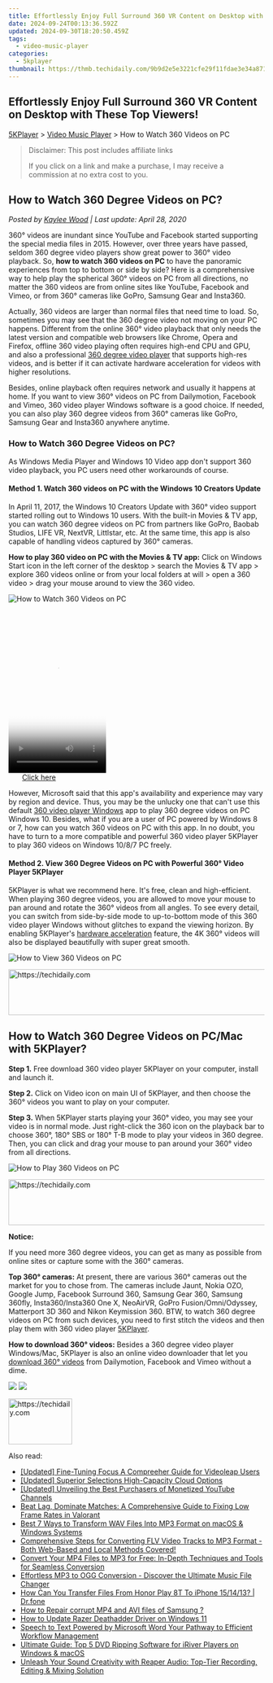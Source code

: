 ```yaml
---
title: Effortlessly Enjoy Full Surround 360 VR Content on Desktop with These Top Viewers!
date: 2024-09-24T00:13:36.592Z
updated: 2024-09-30T18:20:50.459Z
tags:
  - video-music-player
categories:
  - 5kplayer
thumbnail: https://thmb.techidaily.com/9b9d2e5e3221cfe29f11fdae3e34a8712951d1bbc94b5d263ea270cbf9e85714.jpg
---
```


## Effortlessly Enjoy Full Surround 360 VR Content on Desktop with These Top Viewers!

[5KPlayer](https://tools.techidaily.com/5kplayer/products/) \> [Video Music Player](https://tools.techidaily.com/5kplayer/video-music-player/) \> How to Watch 360 Videos on PC

>  Disclaimer: This post includes affiliate links
>
>  If you click on a link and make a purchase, I may receive a commission at no extra cost to you.
>

## How to Watch 360 Degree Videos on PC?

 _Posted by [Kaylee Wood](https://www.quora.com/profile/Amanda-Hu-21) | Last update: April 28, 2020_

360° videos are inundant since YouTube and Facebook started supporting the special media files in 2015\. However, over three years have passed, seldom 360 degree video players show great power to 360° video playback. So, **how to watch 360 videos on PC** to have the panoramic experiences from top to bottom or side by side? Here is a comprehensive way to help play the spherical 360° videos on PC from all directions, no matter the 360 videos are from online sites like YouTube, Facebook and Vimeo, or from 360° cameras like GoPro, Samsung Gear and Insta360.

Actually, 360 videos are larger than normal files that need time to load. So, sometimes you may see that the 360 degree video not moving on your PC happens. Different from the online 360° video playback that only needs the latest version and compatible web browsers like Chrome, Opera and Firefox, offline 360 video playing often requires high-end CPU and GPU, and also a professional [360 degree video player](https://tools.techidaily.com/5kplayer/video-music-player/) that supports high-res videos, and is better if it can activate hardware acceleration for videos with higher resolutions. 

Besides, online playback often requires network and usually it happens at home. If you want to view 360° videos on PC from Dailymotion, Facebook and Vimeo, 360 video player Windows software is a good choice. If needed, you can also play 360 degree videos from 360° cameras like GoPro, Samsung Gear and Insta360 anywhere anytime.

### How to Watch 360 Degree Videos on PC?

As Windows Media Player and Windows 10 Video app don't support 360 video playback, you PC users need other workarounds of course.

#### **Method 1\. Watch 360 videos on PC with the Windows 10 Creators Update**

In April 11, 2017, the Windows 10 Creators Update with 360° video support started rolling out to Windows 10 users. With the built-in Movies & TV app, you can watch 360 degree videos on PC from partners like GoPro, Baobab Studios, LIFE VR, NextVR, Littlstar, etc. At the same time, this app is also capable of handling videos captured by 360° cameras.

**How to play 360 video on PC with the Movies & TV app:** Click on Windows Start icon in the left corner of the desktop > search the Movies & TV app > explore 360 videos online or from your local folders at will > open a 360 video > drag your mouse around to view the 360 video.

![How to Watch 360 Videos on PC](https://www.5kplayer.com/video-music-player/img/how-to-watch-360-videos.jpg) 

<!-- affiliate ads begin -->
<span id="1630055">
					<video width="192" height="320" style="cursor:pointer"
           poster="//a.impactradius-go.com/display-clicktoplayimage/1630055.png"
           onclick="if(!this.playClicked){this.play();this.setAttribute('controls',true);this.playClicked=true;}">
	   <source src="//a.impactradius-go.com/display-ad/18460-1630055">
	   <img src="//a.impactradius-go.com/display-clicktoplayimage/1630055.png" style="border: none; height: 100%; width: 100%; object-fit: contain">
	</video>
	<div style="width:120px;text-align:center"><a href="javascript:window.open(decodeURIComponent('https%3A%2F%2Fcaperobbin.sjv.io%2Fc%2F5597632%2F1630055%2F18460'), '_blank');void(0);">Click here</a></div>
</span>
<img height="0" width="0" src="https://imp.pxf.io/i/5597632/1630055/18460" style="position:absolute;visibility:hidden;" border="0" />
<!-- affiliate ads end -->

However, Microsoft said that this app's availability and experience may vary by region and device. Thus, you may be the unlucky one that can't use this default [360 video player Windows](https://tools.techidaily.com/5kplayer/video-music-player/) app to play 360 degree videos on PC Windows 10\. Besides, what if you are a user of PC powered by Windows 8 or 7, how can you watch 360 videos on PC with this app. In no doubt, you have to turn to a more compatible and powerful 360 video player 5KPlayer to play 360 videos on Windows 10/8/7 PC freely.

#### **Method 2\. View 360 Degree Videos on PC with Powerful 360° Video Player 5KPlayer**

5KPlayer is what we recommend here. It's free, clean and high-efficient. When playing 360 degree videos, you are allowed to move your mouse to pan around and rotate the 360° videos from all angles. To see every detail, you can switch from side-by-side mode to up-to-bottom mode of this 360 video player Windows without glitches to expand the viewing horizon. By enabling 5KPlayer's [hardware acceleration](https://tools.techidaily.com/5kplayer/video-music-player/) feature, the 4K 360° videos will also be displayed beautifully with super great smooth.

![How to View 360 Videos on PC](https://www.5kplayer.com/video-music-player/../vlc/img/vlc-360-not-working-2.jpg) 

<!-- affiliate ads begin -->
<a href="https://appsumo.8odi.net/c/5597632/2002019/7443" target="_top" id="2002019">
  <img src="//a.impactradius-go.com/display-ad/7443-2002019" border="0" alt="https://techidaily.com" width="728" height="90"/>
</a>
<img height="0" width="0" src="https://appsumo.8odi.net/i/5597632/2002019/7443" style="position:absolute;visibility:hidden;" border="0" />
<!-- affiliate ads end -->

## How to Watch 360 Degree Videos on PC/Mac with 5KPlayer?

**Step 1.** Free download 360 video player 5KPlayer on your computer, install and launch it.

**Step 2.** Click on Video icon on main UI of 5KPlayer, and then choose the 360° videos you want to play on your computer.

**Step 3.** When 5KPlayer starts playing your 360° video, you may see your video is in normal mode. Just right-click the 360 icon on the playback bar to choose 360°, 180° SBS or 180° T-B mode to play your videos in 360 degree. Then, you can click and drag your mouse to pan around your 360° video from all directions.

![How to Play 360 Videos on PC](https://www.5kplayer.com/video-music-player/img/how-to-watch-360-videos-5kp.jpg) 

<!-- affiliate ads begin -->
<a href="https://appsumo.8odi.net/c/5597632/2137379/7443" target="_top" id="2137379">
  <img src="//a.impactradius-go.com/display-ad/7443-2137379" border="0" alt="https://techidaily.com" width="728" height="90"/>
</a>
<img height="0" width="0" src="https://appsumo.8odi.net/i/5597632/2137379/7443" style="position:absolute;visibility:hidden;" border="0" />
<!-- affiliate ads end -->

**Notice:** 

If you need more 360 degree videos, you can get as many as possible from online sites or capture some with the 360° cameras.

**Top 360° cameras:** At present, there are various 360° cameras out the market for you to chose from. The cameras include Jaunt, Nokia OZO, Google Jump, Facebook Surround 360, Samsung Gear 360, Samsung 360fly, Insta360/Insta360 One X, NeoAirVR, GoPro Fusion/Omni/Odyssey, Matterport 3D 360 and Nikon Keymission 360\. BTW, to watch 360 degree videos on PC from such devices, you need to first stitch the videos and then play them with 360 video player [5KPlayer](https://tools.techidaily.com/5kplayer/products/).

**How to download 360° videos:** Besides a 360 degree video player Windows/Mac, 5KPlayer is also an online video downloader that let you [download 360° videos](https://tools.techidaily.com/5kplayer/youtube-download/) from Dailymotion, Facebook and Vimeo without a dime.

[![](https://www.5kplayer.com/video-music-player/../button/freedownwhitewin.png)](https://tools.techidaily.com/5kplayer/products/) [![](https://www.5kplayer.com/video-music-player/../button/freedownbackmac.png)](https://tools.techidaily.com/5kplayer/products/)

<!-- affiliate ads begin -->
<a href="https://aligracehair.sjv.io/c/5597632/2135395/19272" target="_top" id="2135395">
  <img src="//a.impactradius-go.com/display-ad/19272-2135395" border="0" alt="https://techidaily.com" width="125" height="90"/>
</a>
<img height="0" width="0" src="https://aligracehair.sjv.io/i/5597632/2135395/19272" style="position:absolute;visibility:hidden;" border="0" />
<!-- affiliate ads end -->

<ins class="adsbygoogle"
     style="display:block"
     data-ad-format="autorelaxed"
     data-ad-client="ca-pub-7571918770474297"
     data-ad-slot="1223367746"></ins>

<ins class="adsbygoogle"
     style="display:block"
     data-ad-client="ca-pub-7571918770474297"
     data-ad-slot="8358498916"
     data-ad-format="auto"
     data-full-width-responsive="true"></ins>

<span class="atpl-alsoreadstyle">Also read:</span>
<div><ul>
<li><a href="https://article-knowledge.techidaily.com/updated-fine-tuning-focus-a-compreeher-guide-for-videoleap-users/"><u>[Updated] Fine-Tuning Focus A Compreeher Guide for Videoleap Users</u></a></li>
<li><a href="https://some-guidance.techidaily.com/updated-superior-selections-high-capacity-cloud-options/"><u>[Updated] Superior Selections High-Capacity Cloud Options</u></a></li>
<li><a href="https://facebook-video-share.techidaily.com/updated-unveiling-the-best-purchasers-of-monetized-youtube-channels/"><u>[Updated] Unveiling the Best Purchasers of Monetized YouTube Channels</u></a></li>
<li><a href="https://program-issues.techidaily.com/beat-lag-dominate-matches-a-comprehensive-guide-to-fixing-low-frame-rates-in-valorant/"><u>Beat Lag, Dominate Matches: A Comprehensive Guide to Fixing Low Frame Rates in Valorant</u></a></li>
<li><a href="https://media-tips.techidaily.com/best-7-ways-to-transform-wav-files-into-mp3-format-on-macos-and-windows-systems/"><u>Best 7 Ways to Transform WAV Files Into MP3 Format on macOS & Windows Systems</u></a></li>
<li><a href="https://media-tips.techidaily.com/1723620208512-comprehensive-steps-for-converting-flv-video-tracks-to-mp3-format-both-web-based-and-local-methods-covered/"><u>Comprehensive Steps for Converting FLV Video Tracks to MP3 Format - Both Web-Based and Local Methods Covered!</u></a></li>
<li><a href="https://media-tips.techidaily.com/convert-your-mp4-files-to-mp3-for-free-in-depth-techniques-and-tools-for-seamless-conversion/"><u>Convert Your MP4 Files to MP3 for Free: In-Depth Techniques and Tools for Seamless Conversion</u></a></li>
<li><a href="https://media-tips.techidaily.com/1723620208666-effortless-mp3-to-ogg-conversion-discover-the-ultimate-music-file-changer/"><u>Effortless MP3 to OGG Conversion - Discover the Ultimate Music File Changer</u></a></li>
<li><a href="https://blog-min.techidaily.com/how-can-you-transfer-files-from-honor-play-8t-to-iphone-151413-drfone-by-drfone-transfer-from-android-transfer-from-android/"><u>How Can You Transfer Files From Honor Play 8T To iPhone 15/14/13? | Dr.fone</u></a></li>
<li><a href="https://blog-min.techidaily.com/how-to-repair-corrupt-mp4-and-avi-files-of-samsung-by-stellar-video-repair-mobile-video-repair/"><u>How to Repair corrupt MP4 and AVI files of Samsung ?</u></a></li>
<li><a href="https://driver-error.techidaily.com/how-to-update-razer-deathadder-driver-on-windows-11/"><u>How to Update Razer Deathadder Driver on Windows 11</u></a></li>
<li><a href="https://fox-boxes.techidaily.com/speech-to-text-powered-by-microsoft-word-your-pathway-to-efficient-workflow-management/"><u>Speech to Text Powered by Microsoft Word Your Pathway to Efficient Workflow Management</u></a></li>
<li><a href="https://media-tips.techidaily.com/ultimate-guide-top-5-dvd-ripping-software-for-iriver-players-on-windows-and-macos/"><u>Ultimate Guide: Top 5 DVD Ripping Software for iRiver Players on Windows & macOS</u></a></li>
<li><a href="https://media-tips.techidaily.com/unleash-your-sound-creativity-with-reaper-audio-top-tier-recording-editing-and-mixing-solution/"><u>Unleash Your Sound Creativity with Reaper Audio: Top-Tier Recording, Editing & Mixing Solution</u></a></li>
</ul></div>

